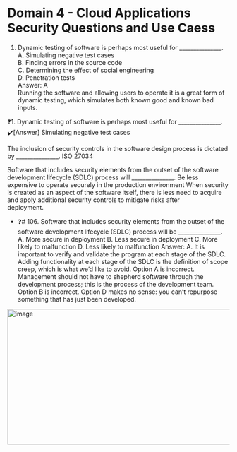 # Domain 4 - Cloud Applications Security Questions and Use Caess

1. Dynamic testing of software is perhaps most useful for _______________.  
		A. Simulating negative test cases  
		B. Finding errors in the source code  
		C. Determining the effect of social engineering  
		D. Penetration tests  
	Answer: A  
	Running the software and allowing users to operate it is a great form of dynamic testing, which simulates both known good and known bad inputs.  



❓1. Dynamic testing of software is perhaps most useful for _______________.
✔️[Answer] Simulating negative test cases

 The inclusion of security controls in the software design process is dictated by _______________.
 ISO 27034

 Software that includes security elements from the outset of the software development lifecycle (SDLC) process will _______________.
 Be less expensive to operate securely in the production environment
 When security is created as an aspect of the software itself, there is less need to acquire and apply additional security controls to mitigate risks after  
 deployment.


- ❓# 106. Software that includes security elements from the outset of the software development lifecycle (SDLC) process will be _______________.
		A. More secure in deployment
  		B. Less secure in deployment
  		C. More likely to malfunction
		D. Less likely to malfunction
Answer:
A. It is important to verify and validate the program at each stage of the SDLC.
Adding functionality at each stage of the SDLC is the definition of scope creep, which is what we’d like to avoid. Option A is incorrect.
Management should not have to shepherd software through the development process; this is the process of the development team. Option B is incorrect.
Option D makes no sense: you can’t repurpose something that has just been developed.
<img width="1148" height="307" alt="image" src="https://github.com/user-attachments/assets/db45347c-4c26-4367-801e-176f8e2ab370" />

